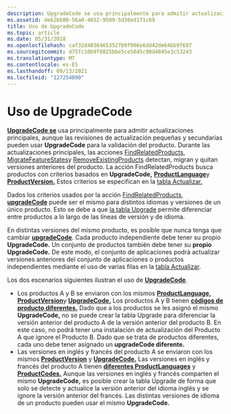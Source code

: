 ```yaml
---
description: UpgradeCode se usa principalmente para admitir actualizaciones principales, aunque las revisiones de actualización pequeñas y secundarias pueden usar UpgradeCode para la validación del producto.
ms.assetid: de62bb80-56a0-4652-9509-5d36ed171c69
title: Uso de UpgradeCode
ms.topic: article
ms.date: 05/31/2018
ms.openlocfilehash: caf32d40364653527b9f906e6dd42de64bb9f697
ms.sourcegitcommit: d75fc10b9f0825bbe5ce5045c90d4045e3c53243
ms.translationtype: MT
ms.contentlocale: es-ES
ms.lasthandoff: 09/13/2021
ms.locfileid: "127254090"
---
```

# <a name="using-an-upgradecode"></a>Uso de UpgradeCode

[**UpgradeCode se**](upgradecode.md) usa principalmente para admitir actualizaciones principales, aunque las revisiones de actualización pequeñas y secundarias pueden usar **UpgradeCode** para la validación del producto. Durante las actualizaciones principales, las acciones [FindRelatedProducts](findrelatedproducts-action.md), [MigrateFeatureStates](migratefeaturestates-action.md)y [RemoveExistingProducts](removeexistingproducts-action.md) detectan, migran y quitan versiones anteriores del producto. La acción FindRelatedProducts busca productos con criterios basados en **UpgradeCode,** [**ProductLanguage**](productlanguage.md)y [**ProductVersion.**](productversion.md) Estos criterios se especifican en la [tabla Actualizar.](upgrade-table.md)

Dados los criterios usados por la acción [FindRelatedProducts,](findrelatedproducts-action.md) [**upgradeCode**](upgradecode.md) puede ser el mismo para distintos idiomas y versiones de un único producto. Esto se debe a que [la tabla Upgrade](upgrade-table.md) permite diferenciar entre productos a lo largo de las líneas de versión y de idioma.

En distintas versiones del mismo producto, es posible que nunca tenga que cambiar [**upgradeCode**](upgradecode.md). Cada producto independiente debe tener su propio **UpgradeCode.** Un conjunto de productos también debe tener su **propio UpgradeCode.** De este modo, el conjunto de aplicaciones podrá actualizar versiones anteriores del conjunto de aplicaciones o productos independientes mediante el uso de varias filas en la [tabla Actualizar](upgrade-table.md).

Los dos escenarios siguientes ilustran el uso de [**UpgradeCode**](upgradecode.md).

-   Los productos A y B se enviaron con los mismos [**ProductLanguage,**](productlanguage.md) [**ProductVersion**](productversion.md)y [**UpgradeCode.**](upgradecode.md) Los productos A y B tienen [**códigos de producto diferentes.**](productcode.md) Dado que a los productos se [](upgrade-table.md) les asignó el mismo **UpgradeCode,** no se puede crear la tabla Upgrade para diferenciar la versión anterior del producto A de la versión anterior del producto B. En este caso, no podrá tener una instalación de actualización del Producto A que ignore el Producto B. Dado que se trata de productos diferentes, cada uno debe tener asignado un **upgradeCode diferente.**
-   Las versiones en inglés y francés del producto A se enviaron con los mismos [**ProductVersion**](productversion.md) y [**UpgradeCode.**](upgradecode.md) Las versiones en inglés y francés del producto A tienen [**diferentes ProductLanguages**](productlanguage.md) y [**ProductCodes.**](productcode.md) Aunque las versiones en inglés y francés comparten el mismo [](upgrade-table.md) **UpgradeCode,** es posible crear la tabla Upgrade de forma que solo se detecte y actualice la versión anterior del idioma inglés y se ignore la versión anterior del francés. Las distintas versiones de idioma de un producto pueden usar el mismo **UpgradeCode.**

 

 



